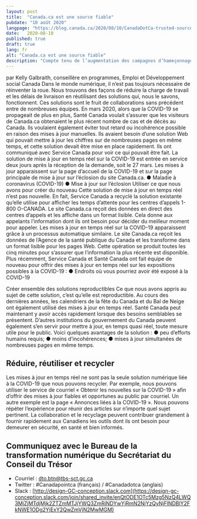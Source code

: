 ```yaml
---
layout: post
title:  "Canada.ca est une source fiable"
pubdate: "10 août 2020"
langpage: "https://blog.canada.ca/2020/08/10/CanadaDotCa-trusted-source.html"
date:   2020-08-10
published: true
draft: true
lang: fr
alt: "Canada.ca est une source fiable"
description: "Compte tenu de l’augmentation des campagnes d’hameçonnage et des escroqueries liées à la COVID-19 sur les sites gouvernementaux, il est plus important que jamais d’offrir une expérience utilisateur uniforme et fiable."
---
```


par Kelly Galbraith, conseillère en programmes, Emploi et Développement social Canada
Dans le monde numérique, il n’est pas toujours nécessaire de réinventer la roue. Nous trouvons des façons de réduire la charge de travail et les délais de livraison en réutilisant des solutions qui, nous le savons, fonctionnent. Ces solutions sont le fruit de collaborations sans précédent entre de nombreuses équipes.
En mars 2020, alors que la COVID-19 se propageait de plus en plus, Santé Canada voulait s’assurer que les visiteurs de Canada.ca obtenaient le plus récent nombre de cas et de décès au Canada. Ils voulaient également éviter tout retard ou incohérence possible en raison des mises à jour manuelles. Ils avaient besoin d’une solution Web qui pouvait mettre à jour les chiffres sur de nombreuses pages en même temps, et cette solution devait être mise en place rapidement. Ils ont communiqué avec Service Canada pour voir ce qui pouvait être fait.
La solution de mise à jour en temps réel sur la COVID-19 est entrée en service deux jours après la réception de la demande, soit le 27 mars. Les mises à jour apparaissent sur la page d’accueil de la COVID-19 et sur la page principale de mise à jour sur l’éclosion du site Canada.ca.
●	Maladie à coronavirus (COVID-19)
●	Mise à jour sur l’éclosion
Utiliser ce que nous avons pour créer du nouveau
Cette solution de mise à jour en temps réel n’est pas nouvelle. En fait, Service Canada a recyclé la solution existante qu’elle utilise pour afficher les temps d’attente pour les centres d’appels 1-800 O-CANADA.
Le site Canada.ca reçoit des données en direct des centres d’appels et les affiche dans un format lisible. Cela donne aux appelants l’information dont ils ont besoin pour décider du meilleur moment pour appeler. Les mises à jour en temps réel sur la COVID-19 apparaissent grâce à un processus automatique similaire. Le site Canada.ca reçoit les données de l’Agence de la santé publique du Canada et les transforme dans un format lisible pour les pages Web. Cette opération se produit toutes les cinq minutes pour s’assurer que l’information la plus récente est disponible.
Plus récemment, Service Canada et Santé Canada ont fait équipe de nouveau pour offrir des mises à jour en temps réel sur les expositions possibles à la COVID-19 :
●	Endroits où vous pourriez avoir été exposé à la COVID-19
 
Créer ensemble des solutions reproductibles
Ce que nous avons appris au sujet de cette solution, c’est qu’elle est reproductible. Au cours des dernières années, les calendriers de la fête du Canada et du Bal de Neige ont également utilisé des mises à jour en temps réel. Santé Canada peut maintenant y avoir accès rapidement lorsque des besoins semblables se présentent. D’autres institutions du gouvernement du Canada peuvent également s’en servir pour mettre à jour, en temps quasi réel, toute mesure utile pour le public.
Voici quelques avantages de la solution :
●	peu d’efforts humains requis;
●	moins d’incohérences;
●	mises à jour simultanées de nombreuses pages en même temps.
## Réduire, réutiliser et recycler
Les mises à jour en temps réel ne sont pas la seule solution numérique liée à la COVID-19 que nous pouvons recycler. Par exemple, nous pouvons utiliser le service de courriel « Obtenir les nouvelles sur la COVID-19 » afin d’offrir des mises à jour fiables et opportunes au public par courriel. Un autre exemple est la page « Annonces liées à la COVID-19 ». Nous pouvons répéter l’expérience pour réunir des articles sur n’importe quel sujet pertinent.
La collaboration et le recyclage peuvent contribuer grandement à fournir rapidement aux Canadiens les outils dont ils ont besoin pour demeurer en sécurité, en santé et bien informés.  




## Communiquez avec le Bureau de la transformation numérique du Secrétariat du Conseil du Trésor 
* Courriel : [dto.btn@tbs-sct.gc.ca](mailto:dto.btn@tbs-sct.gc.ca)
* Twitter :  #Canadapointca (français) / #Canadadotca (anglais)
* Slack : [http://design-GC-conception.slack.com](https://design-gc-conception.slack.com/join/shared_invite/enQtODE1OTc5Mzg5NzQ4LWQ3MjZjMTdjMjk2ZTZmMTJjYWQ3ZmRiNDYwYjRmN2NjYzQyNjFlNDBlY2FkNWE1ODg2YjExY2QwZmVjN2MwMGM)

